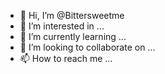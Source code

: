 - 👋 Hi, I’m @Bittersweetme
- 👀 I’m interested in ...
- 🌱 I’m currently learning ...
- 💞️ I’m looking to collaborate on ...
- 📫 How to reach me ...

<!---
Bittersweetme/Bittersweetme is a ✨ special ✨ repository because its `README.md` (this file) appears on your GitHub profile.
You can click the Preview link to take a look at your changes.
--->
